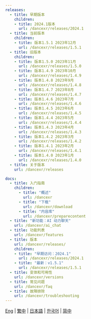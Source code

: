```yaml
---
releases:
  - title: 早期版本
    children:
    - title: 2024.1版本
      url: /dancexr/releases/2024.1
  - title: 当前版本
    children:
    - title: 版本1.5.1 2023年12月
      url: /dancexr/releases/1.5.1
  - title: 旧版本
    children:
    - title: 版本1.5.0 2023年11月
      url: /dancexr/releases/1.5.0
    - title: 版本1.4.9 2023年10月
      url: /dancexr/releases/1.4.9
    - title: 版本1.4.8 2023年9月
      url: /dancexr/releases/1.4.8
    - title: 版本1.4.7 2023年8月
      url: /dancexr/releases/1.4.7
    - title: 版本1.4.6 2023年7月
      url: /dancexr/releases/1.4.6
    - title: 版本1.4.5 2023年6月
      url: /dancexr/releases/1.4.5
    - title: 版本1.4.4 2023年5月
      url: /dancexr/releases/1.4.4
    - title: 版本1.4.3 2023年4月
      url: /dancexr/releases/1.4.3
    - title: 版本1.4.2 2023年3月
      url: /dancexr/releases/1.4.2
    - title: 版本1.4.1 2023年2月
      url: /dancexr/releases/1.4.1
    - title: 版本1.4.0 2023年1月
      url: /dancexr/releases/1.4.0
  - title: 关于版本
    url: /dancexr/releases

docs:
  - title: 入门指南
    children:
      - title: "概述"
        url: /dancexr
      - title: "下载"
        url: /dancexr/download
      - title: "内容库"
        url: /dancexr/preparecontent
  - title: "新功能：AI 动力聊天"
    url: /dancexr/ai_chat
  - title: 功能列表
    url: /dancexr/features
  - title: 版本
    url: /dancexr/releases/
    children:
    - title: "早期访问：2024.1"
      url: /dancexr/releases/2024.1
    - title: "最新：v1.5.1"
      url: /dancexr/releases/1.5.1
  - title: 变体和可用性
    url: /dancexr/versions
  - title: 常见问题
    url: /dancexr/faq
  - title: 故障排除
    url: /dancexr/troubleshooting  
---
```

[Eng](/dancexr/navigation) | [繁中](/tw/dancexr/navigation) | [日本語](/jp/dancexr/navigation) | [한국어](/kr/dancexr/navigation) | [简中](/zh/dancexr/navigation)